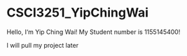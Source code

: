 # CSCI3251_YipChingWai

Hello, I‘m Yip Ching Wai!
My Student number is 1155145400!

I will pull my project later
